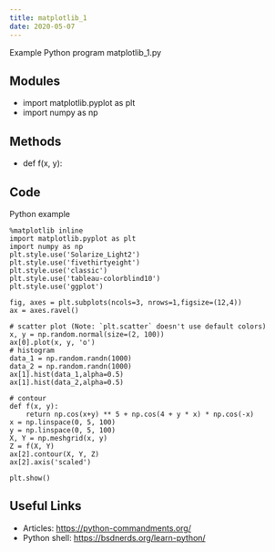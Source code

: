 ```yaml
---
title: matplotlib_1
date: 2020-05-07
---
```

Example Python program matplotlib_1.py

## Modules

* import matplotlib.pyplot as plt
* import numpy as np

## Methods

* def f(x, y):

## Code

Python example

    %matplotlib inline
    import matplotlib.pyplot as plt
    import numpy as np
    plt.style.use('Solarize_Light2')
    plt.style.use('fivethirtyeight')
    plt.style.use('classic')
    plt.style.use('tableau-colorblind10')
    plt.style.use('ggplot')
    
    fig, axes = plt.subplots(ncols=3, nrows=1,figsize=(12,4))
    ax = axes.ravel()
    
    # scatter plot (Note: `plt.scatter` doesn't use default colors)
    x, y = np.random.normal(size=(2, 100))
    ax[0].plot(x, y, 'o')
    # histogram
    data_1 = np.random.randn(1000)
    data_2 = np.random.randn(1000)
    ax[1].hist(data_1,alpha=0.5)
    ax[1].hist(data_2,alpha=0.5)
    
    # contour
    def f(x, y):
        return np.cos(x+y) ** 5 + np.cos(4 + y * x) * np.cos(-x)
    x = np.linspace(0, 5, 100)
    y = np.linspace(0, 5, 100)
    X, Y = np.meshgrid(x, y)
    Z = f(X, Y)
    ax[2].contour(X, Y, Z)
    ax[2].axis('scaled')
    
    plt.show()

## Useful Links

- Articles: https://python-commandments.org/
- Python shell: https://bsdnerds.org/learn-python/
